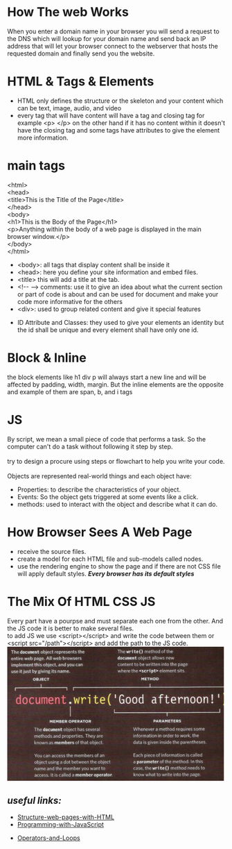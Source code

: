 # How The web Works

When you enter a domain name in your browser you will send a request to the DNS which will lookup for your domain name and send back an IP address that will let your browser connect to the webserver that hosts the requested domain and finally send you the website.

# HTML & Tags & Elements

- HTML only defines the structure or the skeleton and your content which can be text, image, audio, and video
- every tag that will have content will have a tag and closing tag for example \<p> \</p> on the other hand if it has no content within it doesn't have the closing tag and some tags have attributes to give the element more information.

# main tags

\<html>
<br>
\<head>
<br>
\<title>This is the Title of the Page\</title>
<br>
\</head>
<br>
\<body>
<br>
\<h1>This is the Body of the Page\</h1>
<br>
\<p>Anything within the body of a web page is
displayed in the main browser window.\</p>
<br>
\</body>
<br>
\</html>

- \<body>: all tags that display content shall be inside it
- \<head>: here you define your site information and embed files.
- \<title> this will add a title at the tab.
- \<!-- --> comments: use it to give an idea about what the current section or part of code is about and can be used for document and make your code more informative for the others
- \<div>: used to group related content and give it special features

* ID Attribute and Classes: they used to give your elements an identity but the id shall be unique and every element shall have only one id.

# Block & Inline

the block elements like h1 div p will always start a new line and will be affected by padding, width, margin. But the inline elements are the opposite and example of them are span, b, and i tags

# JS

By script, we mean a small piece of code that performs a task. So the computer can't do a task without following it step by step.
<br><br>
try to design a procure using steps or flowchart to help you write your code.
<br><br>
Objects are represented real-world things and each object have:

- Properties: to describe the characteristics of your object.
- Events: So the object gets triggered at some events like a click.
- methods: used to interact with the object and describe what it can do.

# How Browser Sees A Web Page

- receive the source files.
- create a model for each HTML file and sub-models called nodes.
- use the rendering engine to show the page and if there are not CSS file will apply default styles. **_Every browser has its default styles_**

# The Mix Of HTML CSS JS

Every part have a pourpse and must separate each one from the other. And the JS code it is better to make several files.
<br>
to add JS we use \<script>\</script> and write the code between them or \<script src="/path">\</script> and add the path to the JS code.
![object example](./images/object-example.png)

## **_useful links:_**

- [Structure-web-pages-with-HTML](https://mohammad-eshtaiwi.github.io/reading-notes/Structure-web-pages-with-HTML)
- [Programming-with-JavaScript](https://mohammad-eshtaiwi.github.io/reading-notes/Programming-with-JavaScript)

* [Operators-and-Loops](https://mohammad-eshtaiwi.github.io/reading-notes/Operators-and-Loops)
